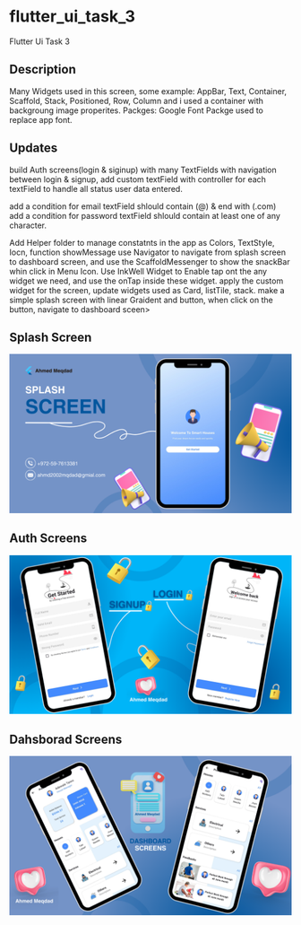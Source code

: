 # flutter_ui_task_3

Flutter Ui Task 3

## Description

Many Widgets used in this screen, some example: AppBar, Text, Container, Scaffold, Stack, Positioned, Row, Column and i used a container with backgroung image properites.
Packges: Google Font Packge used to replace app font.


## Updates

build Auth screens(login & siginup) with many TextFields with navigation between login & signup,
add custom textField with controller for each textField to handle all status user data entered.

add a condition for email textField shlould contain (@) & end with (.com)
add a condition for password textField shlould contain at least one of any character.

Add Helper folder to manage constatnts in the app as Colors, TextStyle, Iocn, function showMessage
use Navigator to navigate from splash screen to dashboard screen, and use the ScaffoldMessenger to show the snackBar whin click in Menu Icon.
Use InkWell Widget to Enable tap ont the any widget we need, and use the onTap inside these widget.
apply the custom widget for the screen, update widgets used as Card, listTile, stack.
make a simple splash screen with linear Graident and button, when click on the button, navigate to dashboard sceen>

## Splash Screen
![Screen_view](images/splash_view.png)

## Auth Screens
![Screen_view](images/auth_screen_view.png)

## Dahsborad Screens
![Screen_view](images/dashboard_view.png)
